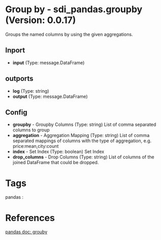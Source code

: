 # Group by - sdi_pandas.groupby (Version: 0.0.17)

Groups the named columns by using the given aggregations.

## Inport

* **input** (Type: message.DataFrame) 

## outports

* **log** (Type: string) 
* **output** (Type: message.DataFrame) 

## Config

* **groupby** - Groupby Columns (Type: string) List of comma separated columns to group
* **aggregation** - Aggregation Mapping (Type: string) List of comma separated mappings of columns with the type of aggregation, e.g. price:mean,city:count
* **index** - Set Index (Type: boolean) Set Index
* **drop_columns** - Drop Columns (Type: string) List of columns of the joined DataFrame that could be dropped.


# Tags
pandas : 

# References
[pandas doc: grouby](https://pandas.pydata.org/pandas-docs/stable/reference/api/pandas.DataFrame.groupby.html)

